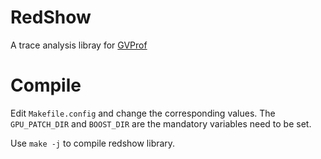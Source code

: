 # RedShow

A trace analysis libray for [GVProf](https://github.com/Jokeren/GVProf)

# Compile

Edit `Makefile.config` and change the corresponding values. The `GPU_PATCH_DIR` and `BOOST_DIR` are the mandatory variables need to be set.

Use `make -j` to compile redshow library.